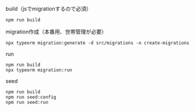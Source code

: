 build（jsでmigrationするので必須）
```
npm run build
```

migration作成（本番用、世帯管理が必要）
```
npx typeorm migration:generate -d src/migrations -n create-migrations
```

run
```
npm run build
npx typeorm migration:run
```

seed
```
npm run build
npm run seed:config
npm run seed:run
```
